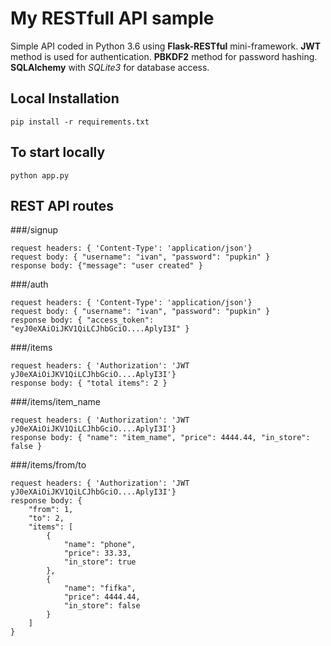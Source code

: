 # My RESTfull API sample
Simple API coded in Python 3.6 using **Flask-RESTful** mini-framework. 
**JWT** method is used for  authentication.
**PBKDF2** method for password hashing.
**SQLAlchemy** with *SQLite3* for database access.
## Local Installation
```
pip install -r requirements.txt
```
## To start locally
```
python app.py
```
## REST API routes
###/signup
```
request headers: { 'Content-Type': 'application/json'}
request body: { "username": "ivan", "password": "pupkin" }
response body: {"message": "user created" }
```
###/auth
```
request headers: { 'Content-Type': 'application/json'}
request body: { "username": "ivan", "password": "pupkin" }
response body: { "access_token": "eyJ0eXAiOiJKV1QiLCJhbGciO....AplyI3I" }
```
###/items
```
request headers: { 'Authorization': 'JWT yJ0eXAiOiJKV1QiLCJhbGciO....AplyI3I'}
response body: { "total items": 2 }
```
###/items/item_name
```
request headers: { 'Authorization': 'JWT yJ0eXAiOiJKV1QiLCJhbGciO....AplyI3I'}
response body: { "name": "item_name", "price": 4444.44, "in_store": false }
```
###/items/from/to
```
request headers: { 'Authorization': 'JWT yJ0eXAiOiJKV1QiLCJhbGciO....AplyI3I'}
response body: { 
    "from": 1,
    "to": 2,
    "items": [
        {
            "name": "phone",
            "price": 33.33,
            "in_store": true
        },
        {
            "name": "fifka",
            "price": 4444.44,
            "in_store": false
        }
    ] 
}
```